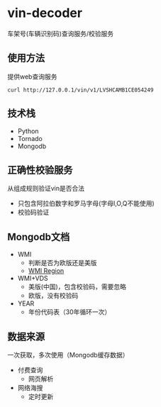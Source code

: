 # vin-decoder

车架号(车辆识别码)查询服务/校验服务


## 使用方法
提供web查询服务

```
curl http://127.0.0.1/vin/v1/LVSHCAMB1CE054249
```

## 技术栈

* Python
* Tornado
* Mongodb

## 正确性校验服务
从组成规则验证vin是否合法

 * 只包含阿拉伯数字和罗马字母(字母I,O,Q不能使用)
 * 校验码验证

## Mongodb文档

* WMI
  * 判断是否为欧版还是美版
  * [WMI Region](https://en.wikibooks.org/wiki/Vehicle_Identification_Numbers_(VIN_codes)/World_Manufacturer_Identifier_(WMI))
* WMI+VDS
  * 美版(中国)，包含校验码，需要忽略
  * 欧版，没有校验码
* YEAR
  * 年份代码表（30年循环一次）

## 数据来源
一次获取，多次使用（Mongodb缓存数据）

* 付费查询
  * 网页解析
* 网络海搜
  * 定时更新 
